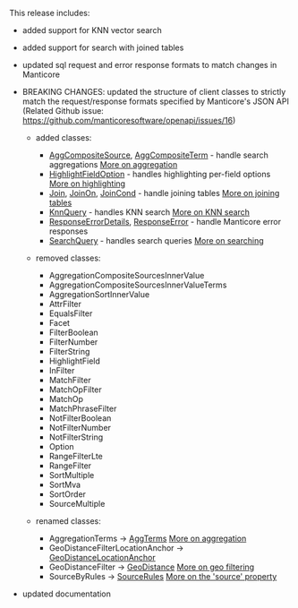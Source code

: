 This release includes:

- added support for KNN vector search 

- added support for search with joined tables

- updated sql request and error response formats to match changes in Manticore

- BREAKING CHANGES: updated the structure of client classes to strictly match the request/response formats specified by Manticore's JSON API 
  (Related Github issue: https://github.com/manticoresoftware/openapi/issues/16)

  - added classes:
    - [AggCompositeSource](./docs/AggCompositeSource.md), [AggCompositeTerm](./docs/AggCompositeTerm.md) - handle search aggregations
        [More on aggregation](https://manual.manticoresearch.com/dev/Searching/Grouping#GROUP-BY-multiple-fields-at-once)
    - [HighlightFieldOption](./docs/HighlightFieldOption.md) - handles highlighting per-field options
        [More on highlighting](https://manual.manticoresearch.com/dev/Searching/Highlighting#Highlighting-via-HTTP)
    - [Join](./docs/Join.md), [JoinOn](./docs/JoinOn.md), [JoinCond](./docs/JoinCond.md) - handle joining tables 
        [More on joining tables](https://manual.manticoresearch.com/dev/Searching/Joining#Joining-tables)
    - [KnnQuery](./docs/KnnQuery.md) - handles KNN search
        [More on KNN search](https://manual.manticoresearch.com/dev/Searching/KNN#KNN-vector-search)
    - [ResponseErrorDetails](./docs/ResponseErrorDetails.md), [ResponseError](./docs/ResponseError.md) - handle Manticore error responses
    - [SearchQuery](./docs/SearchQuery.md) - handles search queries
        [More on searching](https://manual.manticoresearch.com/dev/Searching/Intro#General-syntax)    
  
  - removed classes:
    - AggregationCompositeSourcesInnerValue
    - AggregationCompositeSourcesInnerValueTerms
    - AggregationSortInnerValue
    - AttrFilter
    - EqualsFilter
    - Facet
    - FilterBoolean
    - FilterNumber
    - FilterString
    - HighlightField
    - InFilter
    - MatchFilter
    - MatchOpFilter
    - MatchOp
    - MatchPhraseFilter
    - NotFilterBoolean
    - NotFilterNumber
    - NotFilterString
    - Option
    - RangeFilterLte
    - RangeFilter
    - SortMultiple
    - SortMva
    - SortOrder
    - SourceMultiple
    
  - renamed classes:
    - AggregationTerms -> [AggTerms](./docs/AggTerms.md)
        [More on aggregation](https://manual.manticoresearch.com/dev/Searching/Grouping#GROUP-BY-multiple-fields-at-once)
    - GeoDistanceFilterLocationAnchor -> [GeoDistanceLocationAnchor](./docs/GeoDistanceLocationAnchor.md)
    - GeoDistanceFilter -> [GeoDistance](./docs/GeoDistance.md)
        [More on geo filtering](https://manual.manticoresearch.com/dev/Searching/Filters#Geo-distance-filters)
    - SourceByRules -> [SourceRules](./docs/SourceRules.md)
        [More on the 'source' property](https://manual.manticoresearch.com/dev/Searching/Search_results#Source-selection)

- updated documentation